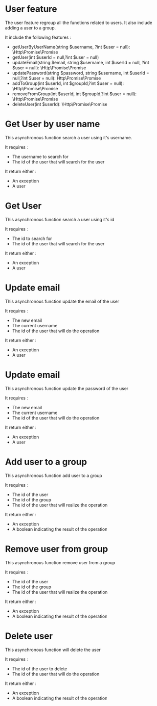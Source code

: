 # User feature
The user feature regroup all the functions related to users. It also include adding a user to a group.

It include the following features :
* getUserByUserName(string $username, ?int $user = null): \Http\Promise\Promise
* getUser(int $userId = null,?int $user = null)
* updateEmail(string $email, string $username, int $userId = null, ?int $user = null): \Http\Promise\Promise
* updatePassword(string $password, string $username, int $userId = null,?int $user = null): Http\Promise\Promise
* addToGroup(int $userId, int $groupId,?int $user = null): \Http\Promise\Promise
* removeFromGroup(int $userId, int $groupId,?int $user = null): \Http\Promise\Promise
* deleteUser(int $userId): \Http\Promise\Promise

# Get User by user name
This asynchronous function search a user using it's username.

It requires :
* The username to search for
* The id of the user that will search for the user

It return either :
* An exception
* A user

# Get User 
This asynchronous function search a user using it's id

It requires :
* The id to search for
* The id of the user that will search for the user

It return either :
* An exception
* A user

# Update email 
This asynchronous function update the email of the user

It requires :
* The new email
* The current username 
* The id of the user that will do the operation

It return either :
* An exception
* A user

# Update email 
This asynchronous function update the password of the user

It requires :
* The new email
* The current username 
* The id of the user that will do the operation

It return either :
* An exception
* A user

# Add user to a group
This asynchronous function add user to a group

It requires :
* The id of the user
* The id of the group
* The id of the user that will realize the operation

It return either :
* An exception
* A boolean indicating the result of the operation


# Remove user from group
This asynchronous function remove user from a group

It requires :
* The id of the user
* The id of the group
* The id of the user that will realize the operation

It return either :
* An exception
* A boolean indicating the result of the operation


# Delete user
This asynchronous function will delete the user

It requires :
* The id of the user to delete
* The id of the user that will do the operation

It return either :
* An exception
* A boolean indicating the result of the operation